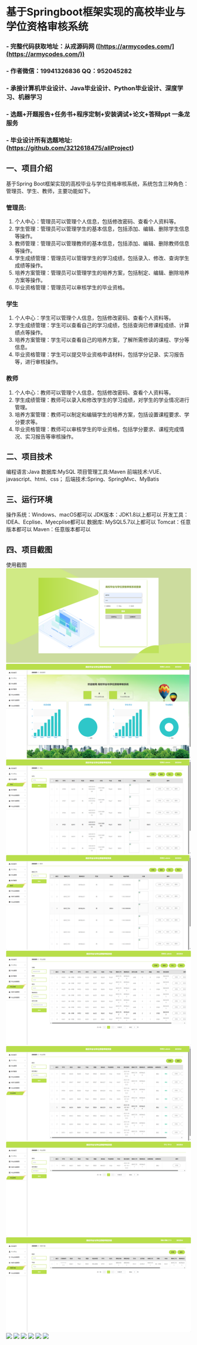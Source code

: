基于Springboot框架实现的高校毕业与学位资格审核系统
=
### - 完整代码获取地址：从戎源码网 ([https://armycodes.com/](https://armycodes.com/))
### - 作者微信：19941326836  QQ：952045282 
### - 承接计算机毕业设计、Java毕业设计、Python毕业设计、深度学习、机器学习
### - 选题+开题报告+任务书+程序定制+安装调试+论文+答辩ppt 一条龙服务
### - 毕业设计所有选题地址:(https://github.com/3212618475/allProject)


一、项目介绍
---
基于Spring Boot框架实现的高校毕业与学位资格审核系统，系统包含三种角色：管理员、学生、教师，主要功能如下。
### 管理员:
1. 个人中心：管理员可以管理个人信息，包括修改密码、查看个人资料等。
2. 学生管理：管理员可以管理学生的基本信息，包括添加、编辑、删除学生信息等操作。
3. 教师管理：管理员可以管理教师的基本信息，包括添加、编辑、删除教师信息等操作。
4. 学生成绩管理：管理员可以管理学生的学习成绩，包括录入、修改、查询学生成绩等操作。
5. 培养方案管理：管理员可以管理学生的培养方案，包括制定、编辑、删除培养方案等操作。
6. 毕业资格管理：管理员可以审核学生的毕业资格。

### 学生
1. 个人中心：学生可以管理个人信息，包括修改密码、查看个人资料等。
2. 学生成绩管理：学生可以查看自己的学习成绩，包括查询已修课程成绩、计算绩点等操作。
3. 培养方案管理：学生可以查看自己的培养方案，了解所需修读的课程、学分等信息。
4. 毕业资格管理：学生可以提交毕业资格申请材料，包括学分记录、实习报告等，进行审核操作。
### 教师
1. 个人中心：教师可以管理个人信息，包括修改密码、查看个人资料等。
2. 学生成绩管理：教师可以录入和修改学生的学习成绩，对学生的学业情况进行管理。
3. 培养方案管理：教师可以制定和编辑学生的培养方案，包括设置课程要求、学分要求等。
4. 毕业资格管理：教师可以审核学生的毕业资格，包括学分要求、课程完成情况、实习报告等审核操作。



二、项目技术
---
编程语言:Java 
数据库:MySQL
项目管理工具:Maven 
前端技术:VUE、javascript、html、css； 
后端技术:Spring、SpringMvc、MyBatis

三、运行环境
---
操作系统：Windows、macOS都可以
JDK版本：JDK1.8以上都可以
开发工具：IDEA、Ecplise、Myecplise都可以
数据库: MySQL5.7以上都可以
Tomcat：任意版本都可以
Maven：任意版本都可以

四、项目截图
---

使用截图
![](image/1.png)
![](image/2.png)
![](image/3.png)
![](image/4.png)
![](image/5.png)
![](image/6.png)
![](image/7.png)
![](image/8.png)
![](image/9.png)
![](image/10.png)
![](image/11.png)
![](image/12.png)
![](image/13.png)
![](image/14.png)
